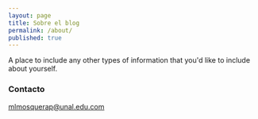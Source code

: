```yaml
---
layout: page
title: Sobre el blog
permalink: /about/
published: true
---
```



A place to include any other types of information that you'd like to include about yourself. 

### Contacto

[mlmosquerap@unal.edu.com](mailto:mlmosquerap@unal.edu.co)